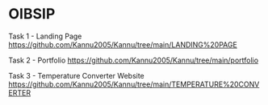 # OIBSIP
Task 1 - Landing Page
https://github.com/Kannu2005/Kannu/tree/main/LANDING%20PAGE


Task 2 - Portfolio
https://github.com/Kannu2005/Kannu/tree/main/portfolio


Task 3 - Temperature Converter Website
https://github.com/Kannu2005/Kannu/tree/main/TEMPERATURE%20CONVERTER

